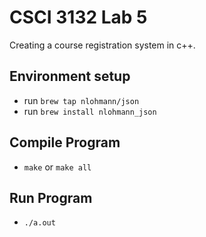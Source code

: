 # CSCI 3132 Lab 5
Creating a course registration system in c++.

## Environment setup
- run `brew tap nlohmann/json`
- run `brew install nlohmann_json`

## Compile Program
- `make` or `make all`

## Run Program
- `./a.out`
